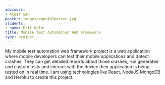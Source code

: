 ```yaml
---
advisors:
- Alper Şen
poster: images/cmpe492poster.jpg
students:
- name: Elif Güler
title: Mobile Test Automation Web Framework
type: project
---
```


My mobile test automation web framework project is a web application where mobile developers can test their mobile applications and detect crashes. They can get detailed reports about those crashes, run generated and custom tests and interact with the device their application is being tested on in real time. I am using technologies like React, NodeJS MongoDB and Heroku to create this project.